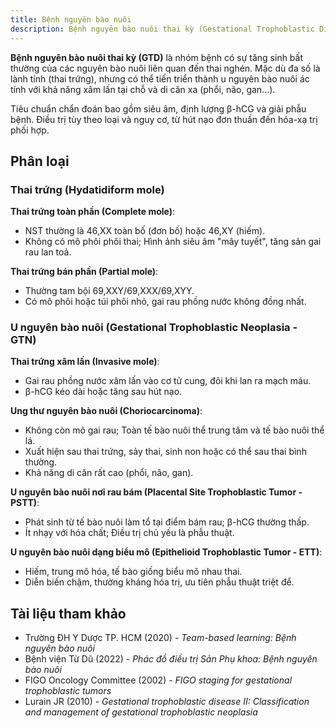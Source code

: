 ```yaml
---
title: Bệnh nguyên bào nuôi
description: Bệnh nguyên bào nuôi thai kỳ (Gestational Trophoblastic Disease - GTD) là một nhóm bệnh lý đặc trưng bởi sự tăng sinh bất thường của tế bào nguyên bào nuôi (lớp tế bào phát triển thành nhau thai), có thể là lành tính hoặc ác tính, với khả năng di căn xa.
---
```


**Bệnh nguyên bào nuôi thai kỳ (GTD)** là nhóm bệnh có sự tăng sinh bất thường của các nguyên bào nuôi liên quan đến thai nghén. Mặc dù đa số là lành tính (thai trứng), nhưng có thể tiến triển thành u nguyên bào nuôi ác tính với khả năng xâm lấn tại chỗ và di căn xa (phổi, não, gan...).

Tiêu chuẩn chẩn đoán bao gồm siêu âm, định lượng β-hCG và giải phẫu bệnh. Điều trị tùy theo loại và nguy cơ, từ hút nạo đơn thuần đến hóa-xạ trị phối hợp.

## Phân loại

### Thai trứng (Hydatidiform mole)

**Thai trứng toàn phần (Complete mole)**:

- NST thường là 46,XX toàn bố (đơn bố) hoặc 46,XY (hiếm).
- Không có mô phôi phôi thai; Hình ảnh siêu âm "mây tuyết", tăng sản gai rau lan toả.

**Thai trứng bán phần (Partial mole)**:

- Thường tam bội 69,XXY/69,XXX/69,XYY.
- Có mô phôi hoặc túi phôi nhỏ, gai rau phồng nước không đồng nhất.

### U nguyên bào nuôi (Gestational Trophoblastic Neoplasia - GTN)

**Thai trứng xâm lấn (Invasive mole)**:

- Gai rau phồng nước xâm lấn vào cơ tử cung, đôi khi lan ra mạch máu.
- β-hCG kéo dài hoặc tăng sau hút nạo.

**Ung thư nguyên bào nuôi (Choriocarcinoma)**:

- Không còn mô gai rau; Toàn tế bào nuôi thể trung tâm và tế bào nuôi thể lá.
- Xuất hiện sau thai trứng, sảy thai, sinh non hoặc có thể sau thai bình thường.
- Khả năng di căn rất cao (phổi, não, gan).

**U nguyên bào nuôi nơi rau bám (Placental Site Trophoblastic Tumor - PSTT)**:

- Phát sinh từ tế bào nuôi làm tổ tại điểm bám rau; β-hCG thường thấp.
- Ít nhạy với hóa chất; Điều trị chủ yếu là phẫu thuật.

**U nguyên bào nuôi dạng biểu mô (Epithelioid Trophoblastic Tumor - ETT)**:

- Hiếm, trung mô hóa, tế bào giống biểu mô nhau thai.
- Diễn biến chậm, thường kháng hóa trị, ưu tiên phẫu thuật triệt để.

## Tài liệu tham khảo

- Trường ĐH Y Dược TP. HCM (2020) - _Team-based learning: Bệnh nguyên bào nuôi_
- Bệnh viện Từ Dũ (2022) - _Phác đồ điều trị Sản Phụ khoa: Bệnh nguyên bào nuôi_
- FIGO Oncology Committee (2002) - _FIGO staging for gestational trophoblastic tumors_
- Lurain JR (2010) - _Gestational trophoblastic disease II: Classification and management of gestational trophoblastic neoplasia_
